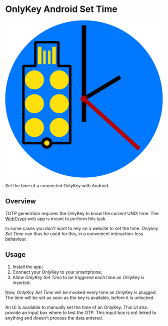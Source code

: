 # OnlyKey Android Set Time

![icon](icon.svg)

Set the time of a connected OnlyKey with Android.

## Overview

TOTP generation requires the OnlyKey to know the current UNIX time. The [WebCrypt](https://apps.crp.to)
web app is meant to perform this task.

In some cases you don't want to rely on a website to set the time. *Onlykey Set Time* can
thus be used for this, in a convenient interaction-less behaviour.

## Usage

1. Install the app;
2. Connect your OnlyKey to your smartphone;
3. Allow *OnlyKey Set Time* to be triggered each time an OnlyKey is inserted.

Now, *OnlyKey Set Time* will be invoked every time an OnlyKey is plugged. The time will be set as
soon as the key is available, before it is unlocked.

An UI is available to manually set the time of an OnlyKey. This UI also provide an input box where
to test the OTP. This input box is not linked to anything and doesn't process the data entered.
